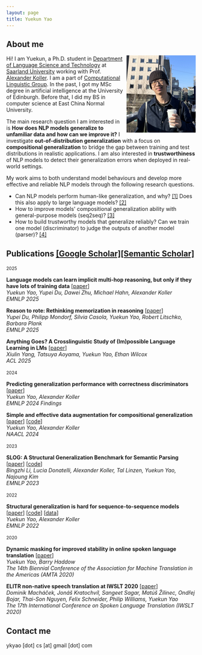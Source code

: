 ```yaml
---
layout: page
title: Yuekun Yao
---
```


## About me

  <img src="https://raw.githubusercontent.com/ykyaol7/ykyaol7.github.io/master/static/images/photo.jpg" 
       alt="photo" 
       style="float: right; margin-left: 20px; zoom: 20%;" />

Hi! I am Yuekun, a Ph.D. student in [Department of Language Science and Technology](https://www.uni-saarland.de/en/department/lst.html) at [Saarland University](https://www.uni-saarland.de/en/home.html) working with Prof. [Alexander Koller](https://www.coli.uni-saarland.de/~koller/). I am a part of [Computational Linguistic Group](https://www.coli.uni-saarland.de/groups/AK/). In the past, I got my MSc degree in artificial intelligence at the University of Edinburgh. Before that, I did my BS in computer science at East China Normal University. 

The main research question I am interested in is **How does NLP models generalize to unfamiliar data and how can we improve it?** I investigate **out-of-distribution generalization** with a focus on **compositional generalization** to bridge the gap between training and test distributions in realistic applications. I am also interested in **trustworthiness** of NLP models to detect their generalization errors when deployed in real-world settings. 

My work aims to both understand model behaviours and develop more effective and reliable NLP models through the following research questions.

- Can NLP models perform human-like generalization, and why? [[1]](https://aclanthology.org/2022.emnlp-main.337/) Does this also apply to large language models? [[2]](https://aclanthology.org/2023.emnlp-main.194/)
- How to improve models' compositional generalization ability with general-purpose models (seq2seq)? [[3]](https://arxiv.org/abs/2401.09815)
- How to build trustworthy models that generalize reliably? Can we train one model (discriminator) to judge the outputs of another model (parser)? [[4]](https://arxiv.org/abs/2311.09422)



## Publications [[Google Scholar]](https://scholar.google.com/citations?user=sWCmrQEAAAAJ)[[Semantic Scholar]](https://www.semanticscholar.org/author/Yuekun-Yao/1733485928)

<small>2025</small>

<div style="margin-bottom: 1em;"> 
  <strong>Language models can learn implicit multi-hop reasoning, but only if they have lots of training data</strong> [<a href="https://www.arxiv.org/abs/2505.17923">paper</a>] <br>  
  <em>Yuekun Yao, Yupei Du, Dawei Zhu, Michael Hahn, Alexander Koller</em><br> 
  <span style="font-style: italic;">EMNLP 2025</span> 
</div> 

<div style="margin-bottom: 1em;"> 
  <strong>Reason to rote: Rethinking memorization in reasoning</strong> [<a href="https://arxiv.org/abs/2507.04782">paper</a>] <br> 
  <em>Yupei Du, Philipp Mondorf, Silvia Casola, Yuekun Yao, Robert Litschko, Barbara Plank</em><br> 
  <span style="font-style: italic;">EMNLP 2025</span> 
</div>

<div style="margin-bottom: 1em;"> <strong>Anything Goes? A Crosslinguistic Study of (Im)possible Language Learning in LMs</strong> [<a href="https://aclanthology.org/2025.acl-long.1264.pdf">paper</a>]<br> <em>Xiulin Yang, Tatsuya Aoyama, Yuekun Yao, Ethan Wilcox</em><br> <span style="font-style: italic;">ACL 2025</span> </div> 

<small>2024</small>

<div style="margin-bottom: 1em;"> <strong>Predicting generalization performance with correctness discriminators</strong> [<a href="https://arxiv.org/abs/2311.09422">paper</a>]<br> <em>Yuekun Yao, Alexander Koller</em><br> <span style="font-style: italic;">EMNLP 2024 Findings</span> </div> <div style="margin-bottom: 1em;"> <strong>Simple and effective data augmentation for compositional generalization</strong> [<a href="https://aclanthology.org/2024.naacl-long.25/">paper</a>] [<a href="https://github.com/coli-saar/data-augmentation-compgen">code</a>]<br> <em>Yuekun Yao, Alexander Koller</em><br> <span style="font-style: italic;">NAACL 2024</span> </div>

<small>2023</small>

<div style="margin-bottom: 1em;"> <strong>SLOG: A Structural Generalization Benchmark for Semantic Parsing</strong> [<a href="https://aclanthology.org/2023.emnlp-main.194/">paper</a>] [<a href="https://github.com/bingzhilee/SLOG">code</a>]<br> <em>Bingzhi Li, Lucia Donatelli, Alexander Koller, Tal Linzen, Yuekun Yao, Najoung Kim</em><br> <span style="font-style: italic;">EMNLP 2023</span> </div>

<small>2022</small>

<div style="margin-bottom: 1em;"> <strong>Structural generalization is hard for sequence-to-sequence models</strong> [<a href="https://aclanthology.org/2022.emnlp-main.337/">paper</a>] [<a href="https://github.com/coli-saar/Seq2seq-on-COGS">code</a>] [<a href="https://github.com/coli-saar/Syntax-COGS">data</a>]<br> <em>Yuekun Yao, Alexander Koller</em><br><span style="font-style: italic;">EMNLP 2022</span> </div>

<small>2020</small>

<div style="margin-bottom: 1em;"> <strong>Dynamic masking for improved stability in online spoken language translation</strong> [<a href="https://aclanthology.org/2020.amta-research.12.pdf">paper</a>]<br> <em>Yuekun Yao, Barry Haddow</em><br> <span style="font-style: italic;">The 14th Biennial Conference of the Association for Machine Translation in the Americas (AMTA 2020)</span> </div> <div style="margin-bottom: 1em;"> <strong>ELITR non-native speech translation at IWSLT 2020</strong> [<a href="https://aclanthology.org/2020.iwslt-1.25.pdf">paper</a>]<br> <em>Dominik Macháček, Jonáš Kratochvíl, Sangeet Sagar, Matúš Žilinec, Ondřej Bojar, Thai-Son Nguyen, Felix Schneider, Philip Williams, Yuekun Yao</em><br> <span style="font-style: italic;">The 17th International Conference on Spoken Language Translation (IWSLT 2020)</span> </div>

## Contact me

ykyao [dot] cs [at] gmail [dot] com

